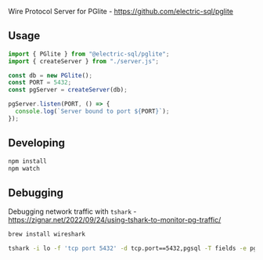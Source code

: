 Wire Protocol Server for PGlite - https://github.com/electric-sql/pglite

## Usage

```js
import { PGlite } from "@electric-sql/pglite";
import { createServer } from "./server.js";

const db = new PGlite();
const PORT = 5432;
const pgServer = createServer(db);

pgServer.listen(PORT, () => {
  console.log(`Server bound to port ${PORT}`);
});
```

## Developing

```sh
npm install
npm watch
```

## Debugging

Debugging network traffic with `tshark` - https://zignar.net/2022/09/24/using-tshark-to-monitor-pg-traffic/

```sh
brew install wireshark
```

```sh
tshark -i lo -f 'tcp port 5432' -d tcp.port==5432,pgsql -T fields -e pgsql.length -e pgsql.type -e pgsql.query
```
